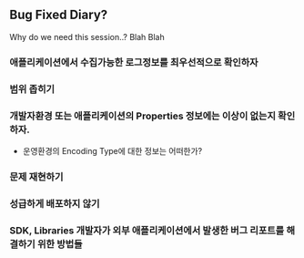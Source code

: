 
## Bug Fixed Diary?

Why do we need this session..? Blah Blah

### 애플리케이션에서 수집가능한 로그정보를 최우선적으로 확인하자

### 범위 좁히기

### 개발자환경 또는 애플리케이션의 Properties 정보에는 이상이 없는지 확인하자.
- 운영환경의 Encoding Type에 대한 정보는 어떠한가?

### 문제 재현하기

### 성급하게 배포하지 않기

### SDK, Libraries 개발자가 외부 애플리케이션에서 발생한 버그 리포트를 해결하기 위한 방법들
